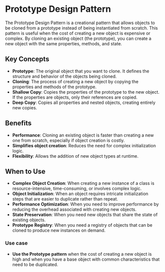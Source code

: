 # Prototype Design Pattern

The Prototype Design Pattern is a creational pattern that allows objects to be cloned from a prototype instead of being instantiated from scratch. This pattern is useful when the cost of creating a new object is expensive or complex. By cloning an existing object (the prototype), you can create a new object with the same properties, methods, and state.

## Key Concepts

- **Prototype**: The original object that you want to clone. It defines the structure and behavior of the objects being cloned.
- **Cloning**: The process of creating a new object by copying the properties and methods of the prototype.
- **Shallow Copy**: Copies the properties of the prototype to the new object. If the properties are objects, only their references are copied.
- **Deep Copy**: Copies all properties and nested objects, creating entirely new copies.

## Benefits

- **Performance**: Cloning an existing object is faster than creating a new one from scratch, especially if object creation is costly.
- **Simplifies object creation**: Reduces the need for complex initialization logic.
- **Flexibility**: Allows the addition of new object types at runtime.

## When to Use

- **Complex Object Creation**: When creating a new instance of a class is resource-intensive, time-consuming, or involves complex logic.
- **Object Initialization**: When an object requires intricate initialization steps that are easier to duplicate rather than repeat.
- **Performance Optimization**: When you need to improve performance by reducing the overhead associated with creating new objects.
- **State Preservation**: When you need new objects that share the state of existing objects.
- **Prototype Registry**: When you need a registry of objects that can be cloned to produce new instances on demand.

### Use case 
 - **Use the Prototype pattern** when the cost of creating a new object is high and when you have a base object with common characteristics that need to be duplicated.